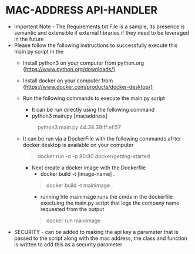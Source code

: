 # MAC-ADDRESS API-HANDLER 
- Importent Note - The Requirements.txt File is a sample, its presence is semantic and extensible if external libraries if they need to be leveraged in the future
- Please follow the following instructions to successfully execute this main.py script in the
    - Install python3 on your computer from python.org {https://www.python.org/downloads/}
    - Install docker on your computer from {https://www.docker.com/products/docker-desktop/}
    - Run the following commands to execute the main.py script
        - It can be run directly using the following command
        - python3 main.py [macaddress]
        > python3 main.py 44:38:39:ff:ef:57
        
    - It can be run via a DockerFile with the following commands afrter docker desktop is available on your computer 
        > docker run -d -p 80:80 docker/getting-started
        - Next create a docker image with the Dockerfile
            - docker build -t [image-name] .
            > docker build -t mainimage .
            - running hte mainimage runs the cmds in the dockerfile exectuing the main.py script that logs the company name requested from the output
            > docker run mainimage 
- SECURITY - can be added to making the api key a parameter that is passed to the script along with the mac address, the class and function is written to add this as a security parameter